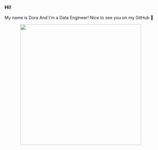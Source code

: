 ### Hi! 
My name is Dora
And I'm a Data Engineer!
Nice to see you on my GitHub 👋
<div id="header" align="center">
  <img src="https://media.giphy.com/media/S9oNGC1E42VT2JRysv/giphy.gif" width="400"/>
</div>

<!--
**DoraRitchikk/DoraRitchikk** is a ✨ _special_ ✨ repository because its `README.md` (this file) appears on your GitHub profile.

Here are some ideas to get you started:

- 🔭 I’m currently working on ...
- 🌱 I’m currently learning ...
- 👯 I’m looking to collaborate on ...
- 🤔 I’m looking for help with ...
- 💬 Ask me about ...
- 📫 How to reach me: ...
- 😄 Pronouns: ...
- ⚡ Fun fact: ...
-->
